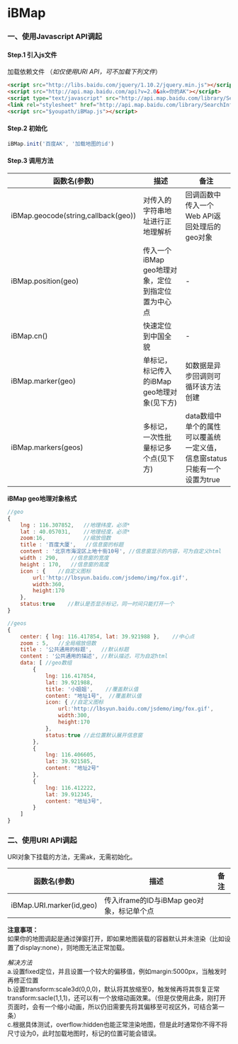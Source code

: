 # iBMap

### 一、使用Javascript API调起
#### Step.1 引入js文件

加载依赖文件 （*如仅使用URI API，可不加载下列文件*）
```html
<script src="http://libs.baidu.com/jquery/1.10.2/jquery.min.js"></script>
<script src="http://api.map.baidu.com/api?v=2.0&ak=你的AK"></script>
<script type="text/javascript" src="http://api.map.baidu.com/library/SearchInfoWindow/1.5/src/SearchInfoWindow_min.js"></script>
<link rel="stylesheet" href="http://api.map.baidu.com/library/SearchInfoWindow/1.5/src/SearchInfoWindow_min.css" />
<script src="$youpath/iBMap.js"></script> 
```

#### Step.2 初始化
```javascript
iBMap.init('百度AK', '加载地图的id')
```

#### Step.3 调用方法
| 函数名(参数) | 描述 | 备注   |
|-------------| -----| ------|
| iBMap.geocode(string,callback(geo)) | 对传入的字符串地址进行正地理解析 | 回调函数中传入一个Web API返回处理后的geo对象
| iBMap.position(geo) | 传入一个iBMap geo地理对象，定位到指定位置为中心点 | - |
| iBMap.cn() | 快速定位到中国全貌 | - |
| iBMap.marker(geo) | 单标记，标记传入的iBMap geo地理对象(见下方) | 如数据是异步回调则可循环该方法创建 |
| iBMap.markers(geos) | 多标记，一次性批量标记多个点(见下方) | data数组中单个的属性可以覆盖统一定义值，信息窗status只能有一个设置为true |


**iBMap geo地理对象格式**
```javascript
//geo
{
    lng : 116.307852,   //地理纬度，必须*
    lat : 40.057031,    //地理经度，必须*
    zoom:16,            //缩放倍数
    title : '百度大厦',   //信息窗的标题
    content : '北京市海淀区上地十街10号', //信息窗显示的内容，可为自定义html
    width : 290,    //信息窗的宽度
    height : 170,   //信息窗的高度
    icon : {    //自定义图标
        url:'http://lbsyun.baidu.com/jsdemo/img/fox.gif',
        width:360,
        height:170
    },  
    status:true    //默认是否显示标记，同一时间只能打开一个
}
```

```javascript
//geos
{
    center: { lng: 116.417854, lat: 39.921988 },    //中心点
    zoom : 5,   //全局缩放倍数
    title : '公共通用的标题',   //默认标题
    content : '公共通用的描述', //默认描述，可为自定html
    data: [ //geo数组
        {
            lng: 116.417854,
            lat: 39.921988,
            title: '小姐姐',    //覆盖默认值
            content: "地址1号",  //覆盖默认值
            icon: { //自定义图标
                url:'http://lbsyun.baidu.com/jsdemo/img/fox.gif',
                width:300,
                height:170
            },
            status:true //此位置默认展开信息窗
        },
        {
            lng: 116.406605,
            lat: 39.921585,
            content: "地址2号"
        },
        {
            lng: 116.412222,
            lat: 39.912345,
            content: "地址3号",
        }
    ]
}
```

### 二、使用URI API调起
URI对象下挂载的方法，无需ak，无需初始化。

| 函数名(参数) | 描述 | 备注 |
|------------ |-----| ---- |
| iBMap.URI.marker(id,geo) | 传入iframe的ID与iBMap geo对象，标记单个点 | 

**注意事项：**  
如果你的地图调起是通过弹窗打开，即如果地图装载的容器默认并未渲染（比如设置了display:none），则地图无法正常加载。

*解决方法*  
a.设置fixed定位，并且设置一个较大的偏移值，例如margin:5000px，当触发时再修正位置  
b.设置transform:scale3d(0,0,0)，默认将其放缩至0，触发候再将其恢复正常transform:sacle(1,1,1)，还可以有一个放缩动画效果。（但是仅使用此条，刚打开页面时，会有一个缩小动画，所以仍旧需要先将其偏移至可视区外，可结合第一条）  
c.根据具体测试，overflow:hidden也能正常渲染地图，但是此时通常你不得不将尺寸设为0，此时加载地图时，标记的位置可能会错误。


